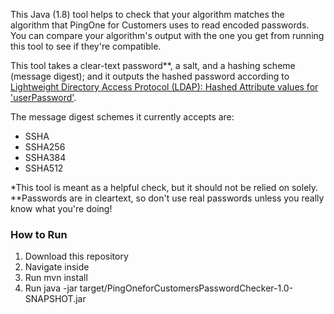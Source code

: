 This Java (1.8) tool helps to check that your algorithm matches the algorithm that PingOne for Customers uses to read encoded
passwords. You can compare your algorithm's output with the one you get from running this tool to see if they're
compatible. 

This tool takes a clear-text password**, a salt, and a hashing scheme (message digest); and it outputs the hashed 
password according to [Lightweight Directory Access Protocol (LDAP): Hashed Attribute values for 'userPassword'](https://tools.ietf.org/id/draft-stroeder-hashed-userpassword-values-01.html).

The message digest schemes it currently accepts are:
  * SSHA
  * SSHA256
  * SSHA384
  * SSHA512

*This tool is meant as a helpful check, but it should not be relied on solely.
**Passwords are in cleartext, so don't use real passwords unless you really know what you're
                  doing!
 
 ### How to Run
 1. Download this repository
 2. Navigate inside
 3. Run mvn install
 4. Run java -jar target/PingOneforCustomersPasswordChecker-1.0-SNAPSHOT.jar